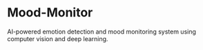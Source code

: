 # Mood-Monitor
 AI-powered emotion detection and mood monitoring system using computer vision and deep learning.
